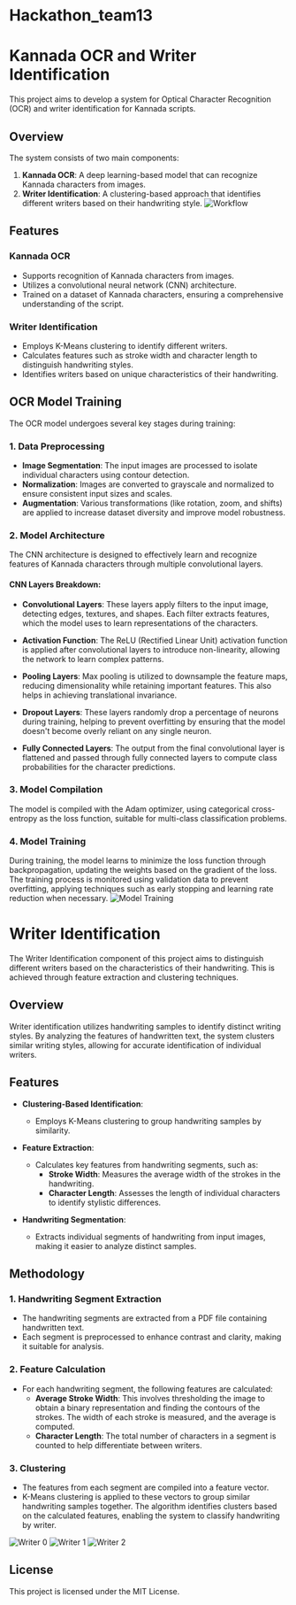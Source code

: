 # Hackathon_team13

# Kannada OCR and Writer Identification

This project aims to develop a system for Optical Character Recognition (OCR) and writer identification for Kannada scripts.

## Overview

The system consists of two main components:

1. **Kannada OCR**: A deep learning-based model that can recognize Kannada characters from images.
2. **Writer Identification**: A clustering-based approach that identifies different writers based on their handwriting style.
![Workflow](https://github.com/satyam9k/Hackathon_team13/blob/main/example/model.png)

## Features

### Kannada OCR
- Supports recognition of Kannada characters from images.
- Utilizes a convolutional neural network (CNN) architecture.
- Trained on a dataset of Kannada characters, ensuring a comprehensive understanding of the script.

### Writer Identification
- Employs K-Means clustering to identify different writers.
- Calculates features such as stroke width and character length to distinguish handwriting styles.
- Identifies writers based on unique characteristics of their handwriting.

## OCR Model Training

The OCR model undergoes several key stages during training:

### 1. Data Preprocessing
- **Image Segmentation**: The input images are processed to isolate individual characters using contour detection.
- **Normalization**: Images are converted to grayscale and normalized to ensure consistent input sizes and scales.
- **Augmentation**: Various transformations (like rotation, zoom, and shifts) are applied to increase dataset diversity and improve model robustness.

### 2. Model Architecture
The CNN architecture is designed to effectively learn and recognize features of Kannada characters through multiple convolutional layers.

#### CNN Layers Breakdown:
- **Convolutional Layers**: These layers apply filters to the input image, detecting edges, textures, and shapes. Each filter extracts features, which the model uses to learn representations of the characters.
  
- **Activation Function**: The ReLU (Rectified Linear Unit) activation function is applied after convolutional layers to introduce non-linearity, allowing the network to learn complex patterns.

- **Pooling Layers**: Max pooling is utilized to downsample the feature maps, reducing dimensionality while retaining important features. This also helps in achieving translational invariance.

- **Dropout Layers**: These layers randomly drop a percentage of neurons during training, helping to prevent overfitting by ensuring that the model doesn't become overly reliant on any single neuron.

- **Fully Connected Layers**: The output from the final convolutional layer is flattened and passed through fully connected layers to compute class probabilities for the character predictions.

### 3. Model Compilation
The model is compiled with the Adam optimizer, using categorical cross-entropy as the loss function, suitable for multi-class classification problems. 

### 4. Model Training
During training, the model learns to minimize the loss function through backpropagation, updating the weights based on the gradient of the loss. The training process is monitored using validation data to prevent overfitting, applying techniques such as early stopping and learning rate reduction when necessary.
![Model Training](https://github.com/satyam9k/Hackathon_team13/blob/main/model_train.png)

# Writer Identification

The Writer Identification component of this project aims to distinguish different writers based on the characteristics of their handwriting. This is achieved through feature extraction and clustering techniques.

## Overview

Writer identification utilizes handwriting samples to identify distinct writing styles. By analyzing the features of handwritten text, the system clusters similar writing styles, allowing for accurate identification of individual writers.

## Features

- **Clustering-Based Identification**: 
  - Employs K-Means clustering to group handwriting samples by similarity.
  
- **Feature Extraction**:
  - Calculates key features from handwriting segments, such as:
    - **Stroke Width**: Measures the average width of the strokes in the handwriting.
    - **Character Length**: Assesses the length of individual characters to identify stylistic differences.
    
- **Handwriting Segmentation**:
  - Extracts individual segments of handwriting from input images, making it easier to analyze distinct samples.

## Methodology

### 1. Handwriting Segment Extraction
- The handwriting segments are extracted from a PDF file containing handwritten text.
- Each segment is preprocessed to enhance contrast and clarity, making it suitable for analysis.

### 2. Feature Calculation
- For each handwriting segment, the following features are calculated:
  - **Average Stroke Width**: This involves thresholding the image to obtain a binary representation and finding the contours of the strokes. The width of each stroke is measured, and the average is computed.
  - **Character Length**: The total number of characters in a segment is counted to help differentiate between writers.

### 3. Clustering
- The features from each segment are compiled into a feature vector.
- K-Means clustering is applied to these vectors to group similar handwriting samples together. The algorithm identifies clusters based on the calculated features, enabling the system to classify handwriting by writer.

![Writer 0](https://github.com/satyam9k/Hackathon_team13/blob/main/example/writer0.png)
![Writer 1](https://github.com/satyam9k/Hackathon_team13/blob/main/example/writer1.png)
![Writer 2](https://github.com/satyam9k/Hackathon_team13/blob/main/example/writer2.png)


## License

This project is licensed under the MIT License.

